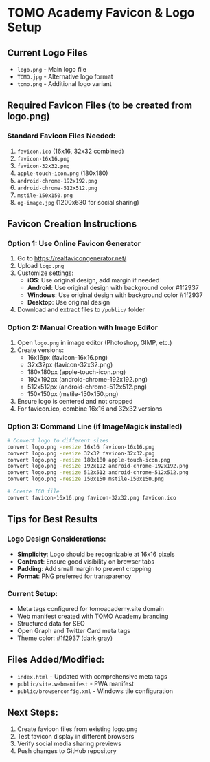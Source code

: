 # TOMO Academy Favicon & Logo Setup

## Current Logo Files
- `logo.png` - Main logo file
- `TOMO.jpg` - Alternative logo format
- `tomo.png` - Additional logo variant

## Required Favicon Files (to be created from logo.png)

### Standard Favicon Files Needed:
1. `favicon.ico` (16x16, 32x32 combined)
2. `favicon-16x16.png` 
3. `favicon-32x32.png`
4. `apple-touch-icon.png` (180x180)
5. `android-chrome-192x192.png`
6. `android-chrome-512x512.png`
7. `mstile-150x150.png`
8. `og-image.jpg` (1200x630 for social sharing)

## Favicon Creation Instructions

### Option 1: Use Online Favicon Generator
1. Go to https://realfavicongenerator.net/
2. Upload `logo.png`
3. Customize settings:
   - **iOS**: Use original design, add margin if needed
   - **Android**: Use original design with background color #1f2937
   - **Windows**: Use original design with background color #1f2937
   - **Desktop**: Use original design
4. Download and extract files to `/public/` folder

### Option 2: Manual Creation with Image Editor
1. Open `logo.png` in image editor (Photoshop, GIMP, etc.)
2. Create versions:
   - 16x16px (favicon-16x16.png)
   - 32x32px (favicon-32x32.png) 
   - 180x180px (apple-touch-icon.png)
   - 192x192px (android-chrome-192x192.png)
   - 512x512px (android-chrome-512x512.png)
   - 150x150px (mstile-150x150.png)
3. Ensure logo is centered and not cropped
4. For favicon.ico, combine 16x16 and 32x32 versions

### Option 3: Command Line (if ImageMagick installed)
```bash
# Convert logo to different sizes
convert logo.png -resize 16x16 favicon-16x16.png
convert logo.png -resize 32x32 favicon-32x32.png
convert logo.png -resize 180x180 apple-touch-icon.png
convert logo.png -resize 192x192 android-chrome-192x192.png
convert logo.png -resize 512x512 android-chrome-512x512.png
convert logo.png -resize 150x150 mstile-150x150.png

# Create ICO file
convert favicon-16x16.png favicon-32x32.png favicon.ico
```

## Tips for Best Results

### Logo Design Considerations:
- **Simplicity**: Logo should be recognizable at 16x16 pixels
- **Contrast**: Ensure good visibility on browser tabs
- **Padding**: Add small margin to prevent cropping
- **Format**: PNG preferred for transparency

### Current Setup:
- Meta tags configured for tomoacademy.site domain
- Web manifest created with TOMO Academy branding
- Structured data for SEO
- Open Graph and Twitter Card meta tags
- Theme color: #1f2937 (dark gray)

## Files Added/Modified:
- `index.html` - Updated with comprehensive meta tags
- `public/site.webmanifest` - PWA manifest
- `public/browserconfig.xml` - Windows tile configuration

## Next Steps:
1. Create favicon files from existing logo.png
2. Test favicon display in different browsers
3. Verify social media sharing previews
4. Push changes to GitHub repository